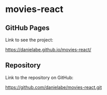 # movies-react

## GitHub Pages
Link to see the project:

https://danielabe.github.io/movies-react/

## Repository
Link to the repository on GitHub:

https://github.com/danielabe/movies-react.git